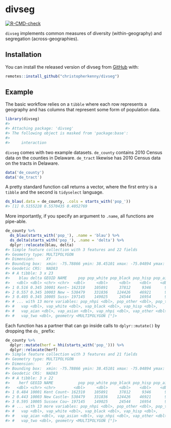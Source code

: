 
<!-- README.md is generated from README.Rmd. Please edit that file -->

# divseg

<!-- badges: start -->

[![R-CMD-check](https://github.com/christopherkenny/divseg/workflows/R-CMD-check/badge.svg)](https://github.com/christopherkenny/divseg/actions)
<!-- badges: end -->

`divseg` implements common measures of diversity (within-geography) and
segregation (across-geographies).

## Installation

<!---
You can install the released version of divseg from [CRAN](https://CRAN.R-project.org) with:

``` r
install.packages("divseg")
```
-->

You can install the released version of divseg from
[GitHub](https://github.com/christopherkenny/divseg) with:

``` r
remotes::install_github("christopherkenny/divseg")
```

## Example

The basic workflow relies on a `tibble` where each row represents a
geography and has columns that represent some form of population data.

``` r
library(divseg)
#> 
#> Attaching package: 'divseg'
#> The following object is masked from 'package:base':
#> 
#>     interaction
```

`divseg` comes with two example datasets. `de_county` contains 2010
Census data on the counties in Delaware. `de_tract` likewise has 2010
Census data on the tracts in Delaware.

``` r
data('de_county')
data('de_tract')
```

A pretty standard function call returns a vector, where the first entry
is a `tibble` and the second is `tidyselect` language.

``` r
ds_blau(.data = de_county, .cols = starts_with('pop_')) 
#> [1] 0.5155228 0.5570435 0.4052769
```

More importantly, if you specify an argument to `.name`, all functions
are pipe-able.

``` r
de_county %>% 
  ds_blau(starts_with('pop_'), .name = 'blau') %>% 
  ds_delta(starts_with('pop_'), .name = 'delta') %>% 
  dplyr::relocate(blau, delta)
#> Simple feature collection with 3 features and 22 fields
#> Geometry type: MULTIPOLYGON
#> Dimension:     XY
#> Bounding box:  xmin: -75.78866 ymin: 38.45101 xmax: -75.04894 ymax: 39.83901
#> Geodetic CRS:  NAD83
#> # A tibble: 3 x 23
#>    blau delta GEOID NAME     pop pop_white pop_black pop_hisp pop_aian pop_asian
#>   <dbl> <dbl> <chr> <chr>  <dbl>     <dbl>     <dbl>    <dbl>    <dbl>     <dbl>
#> 1 0.516 0.345 10001 Kent~ 162310    105891     37812     9346      916      3266
#> 2 0.557 0.345 10003 New ~ 538479    331836    124426    46921      984     23132
#> 3 0.405 0.345 10005 Suss~ 197145    149025     24544    16954      924      1910
#> # ... with 13 more variables: pop_nhpi <dbl>, pop_other <dbl>, pop_two <dbl>,
#> #   vap <dbl>, vap_white <dbl>, vap_black <dbl>, vap_hisp <dbl>,
#> #   vap_aian <dbl>, vap_asian <dbl>, vap_nhpi <dbl>, vap_other <dbl>,
#> #   vap_two <dbl>, geometry <MULTIPOLYGON [°]>
```

Each function has a partner that can go inside calls to
`dplyr::mutate()` by dropping the `ds_` prefix:

``` r
de_county %>% 
  dplyr::mutate(herf = hhi(starts_with('pop_'))) %>% 
  dplyr::relocate(herf)
#> Simple feature collection with 3 features and 21 fields
#> Geometry type: MULTIPOLYGON
#> Dimension:     XY
#> Bounding box:  xmin: -75.78866 ymin: 38.45101 xmax: -75.04894 ymax: 39.83901
#> Geodetic CRS:  NAD83
#> # A tibble: 3 x 22
#>    herf GEOID NAME           pop pop_white pop_black pop_hisp pop_aian pop_asian
#>   <dbl> <chr> <chr>        <dbl>     <dbl>     <dbl>    <dbl>    <dbl>     <dbl>
#> 1 0.484 10001 Kent Count~ 162310    105891     37812     9346      916      3266
#> 2 0.443 10003 New Castle~ 538479    331836    124426    46921      984     23132
#> 3 0.595 10005 Sussex Cou~ 197145    149025     24544    16954      924      1910
#> # ... with 13 more variables: pop_nhpi <dbl>, pop_other <dbl>, pop_two <dbl>,
#> #   vap <dbl>, vap_white <dbl>, vap_black <dbl>, vap_hisp <dbl>,
#> #   vap_aian <dbl>, vap_asian <dbl>, vap_nhpi <dbl>, vap_other <dbl>,
#> #   vap_two <dbl>, geometry <MULTIPOLYGON [°]>
```
